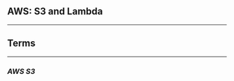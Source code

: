 ## **AWS: S3 and Lambda**

-----------------------------------------------


## **Terms**



-----------------------------------------------

### ***AWS S3***